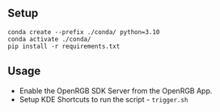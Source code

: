 
## Setup

```
conda create --prefix ./conda/ python=3.10
conda activate ./conda/
pip install -r requirements.txt
```

## Usage

- Enable the OpenRGB SDK Server from the OpenRGB App.
- Setup KDE Shortcuts to run the script - `trigger.sh`
